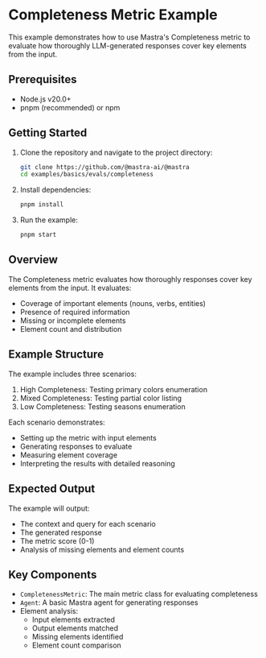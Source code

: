 # Completeness Metric Example

This example demonstrates how to use Mastra's Completeness metric to evaluate how thoroughly LLM-generated responses cover key elements from the input.

## Prerequisites

- Node.js v20.0+
- pnpm (recommended) or npm

## Getting Started

1. Clone the repository and navigate to the project directory:

   ```bash
   git clone https://github.com/@mastra-ai/@mastra
   cd examples/basics/evals/completeness
   ```

2. Install dependencies:

   ```bash
   pnpm install
   ```

3. Run the example:

   ```bash
   pnpm start
   ```

## Overview

The Completeness metric evaluates how thoroughly responses cover key elements from the input. It evaluates:

- Coverage of important elements (nouns, verbs, entities)
- Presence of required information
- Missing or incomplete elements
- Element count and distribution

## Example Structure

The example includes three scenarios:

1. High Completeness: Testing primary colors enumeration
2. Mixed Completeness: Testing partial color listing
3. Low Completeness: Testing seasons enumeration

Each scenario demonstrates:

- Setting up the metric with input elements
- Generating responses to evaluate
- Measuring element coverage
- Interpreting the results with detailed reasoning

## Expected Output

The example will output:

- The context and query for each scenario
- The generated response
- The metric score (0-1)
- Analysis of missing elements and element counts

## Key Components

- `CompletenessMetric`: The main metric class for evaluating completeness
- `Agent`: A basic Mastra agent for generating responses
- Element analysis:
  - Input elements extracted
  - Output elements matched
  - Missing elements identified
  - Element count comparison
